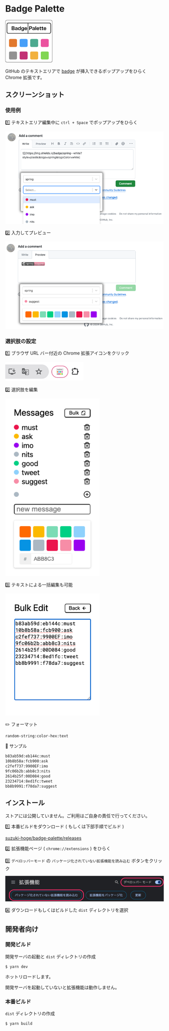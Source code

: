 # Badge Palette

<img src="./doc/logo-border.png" alt="logo" width="150px">

GitHub のテキストエリアで [badge](https://shields.io/badges/static-badge) が挿入できるポップアップをひらく Chrome 拡張です。

## スクリーンショット

### 使用例

1️⃣ テキストエリア編集中に `ctrl + Space` でポップアップをひらく

![capture1](./doc/capture1.png)

2️⃣ 入力してプレビュー

![capture2](./doc/capture2.png)

### 選択肢の設定

1️⃣ ブラウザ URL バー付近の Chrome 拡張アイコンをクリック

<img src="./doc/icon-guide.jpg" alt="icon" height="60px">

2️⃣ 選択肢を編集

<img src="./doc/capture3.png" alt="capture3" width="300px">

3️⃣ テキストによる一括編集も可能

<img src="./doc/bulk.png" alt="bulk" width="300px">

✏️ フォーマット

```
random-string:color-hex:text
```

🎨 サンプル

```
b83ab59d:eb144c:must
10b8b58a:fcb900:ask
c2fef737:9900EF:imo
9fc06b2b:abb8c3:nits
2614b25f:00D084:good
23234714:8ed1fc:tweet
bb8b9991:f78da7:suggest
```

## インストール

ストアには公開していません。ご利用はご自身の責任で行ってください。

1️⃣ 本番ビルドをダウンロード ( もしくは下部手順でビルド )

[suzuki-hoge/badge-palette/releases](https://github.com/suzuki-hoge/badge-palette/releases/tag/1.0.0)

2️⃣ 拡張機能ページ ( `chrome://extensions` ) をひらく

3️⃣ `デベロッパーモード` の `パッケージ化されていない拡張機能を読み込む` ボタンをクリック

![chrome](./doc/chrome-guide.jpg)

4️⃣ ダウンロードもしくはビルドした `dist` ディレクトリを選択

## 開発者向け

### 開発ビルド

開発サーバの起動と `dist` ディレクトリの作成

```
$ yarn dev
```

ホットリロードします。

開発サーバを起動していないと拡張機能は動作しません。

### 本番ビルド

`dist` ディレクトリの作成

```
$ yarn build
```
